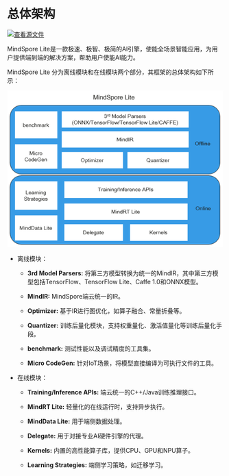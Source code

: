 # 总体架构

[![查看源文件](https://mindspore-website.obs.cn-north-4.myhuaweicloud.com/website-images/r2.3.0rc2/resource/_static/logo_source.svg)](https://gitee.com/mindspore/docs/blob/r2.3.0rc2/docs/lite/docs/source_zh_cn/architecture_lite.md)

MindSpore Lite是一款极速、极智、极简的AI引擎，使能全场景智能应用，为用户提供端到端的解决方案，帮助用户使能AI能力。

MindSpore Lite 分为离线模块和在线模块两个部分，其框架的总体架构如下所示：

![architecture](./images/MindSpore-Lite-architecture.png)

- 离线模块：

    - **3rd Model Parsers:** 将第三方模型转换为统一的MindIR，其中第三方模型包括TensorFlow、TensorFlow Lite、Caffe 1.0和ONNX模型。

    - **MindIR:** MindSpore端云统一的IR。

    - **Optimizer:** 基于IR进行图优化，如算子融合、常量折叠等。

    - **Quantizer:** 训练后量化模块，支持权重量化、激活值量化等训练后量化手段。

    - **benchmark:** 测试性能以及调试精度的工具集。

    - **Micro CodeGen:** 针对IoT场景，将模型直接编译为可执行文件的工具。

- 在线模块：

    - **Training/Inference APIs:** 端云统一的C++/Java训练推理接口。

    - **MindRT Lite:** 轻量化的在线运行时，支持异步执行。

    - **MindData Lite:** 用于端侧数据处理。

    - **Delegate:** 用于对接专业AI硬件引擎的代理。

    - **Kernels:** 内置的高性能算子库，提供CPU、GPU和NPU算子。

    - **Learning Strategies:** 端侧学习策略，如迁移学习。
